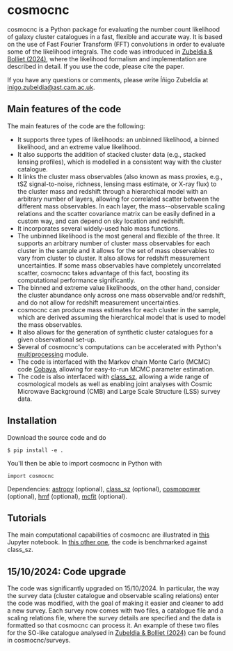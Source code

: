 # cosmocnc

cosmocnc is a Python package for evaluating the number count likelihood of galaxy cluster catalogues in a fast, flexible and accurate way. It is based on the use of Fast Fourier Transform (FFT) convolutions in order to evaluate some of the likelihood integrals. The code was introduced in [Zubeldia & Bolliet (2024)](https://arxiv.org/abs/2403.09589), where the likelihood formalism and   implementation are described in detail. If you use the code, please cite the paper.

If you have any questions or comments, please write Íñigo Zubeldia at inigo.zubeldia@ast.cam.ac.uk.

## Main features of the code

The main features of the code are the following:

- It supports three types of likelihoods: an unbinned likelihood, a binned likelihood, and an extreme value likelihood.
- It also supports the addition of stacked cluster data (e.g., stacked lensing profiles), which is modelled in a consistent way with the cluster catalogue.
- It links the cluster mass observables (also known as mass proxies, e.g., tSZ signal-to-noise, richness, lensing mass estimate, or X-ray flux) to the cluster mass and redshift through a hierarchical model with an arbitrary number of layers, allowing for correlated scatter between the different mass observables. In each layer, the mass--observable scaling relations and the scatter covariance matrix can be easily defined in a custom way, and can depend on sky location and redshift.
- It incorporates several widely-used halo mass functions.
- The unbinned likelihood is the most general and flexible of the three. It supports an arbitrary number of cluster mass observables for each cluster in the sample and it allows for the set of mass observables to vary from cluster to cluster. It also allows for redshift measurement uncertainties. If some mass observables have completely uncorrelated scatter, cosmocnc takes advantage of this fact, boosting its computational performance significantly.
- The binned and extreme value likelihoods, on the other hand, consider the cluster abundance only across one mass observable and/or redshift, and do not allow for redshift measurement uncertainties.
- cosmocnc can produce mass estimates for each cluster in the sample, which are derived assuming the hierarchical model that is used to model the mass observables.
- It also allows for the generation of synthetic cluster catalogues for a given observational set-up.
- Several of cosmocnc's computations can be accelerated with Python's [multiprocessing](https://docs.python.org/3/library/multiprocessing.html) module.
- The code is interfaced with the Markov chain Monte Carlo (MCMC) code [Cobaya](https://cobaya.readthedocs.io/en/latest/), allowing for easy-to-run MCMC parameter estimation.
- The code is also interfaced with [class_sz](https://github.com/CLASS-SZ/class_sz), allowing a wide range of cosmological models as well as enabling joint analyses with Cosmic Microwave Background (CMB) and Large Scale Structure (LSS) survey data.

## Installation

Download the source code and do 
```
$ pip install -e .
```
You'll then be able to import cosmocnc in Python with
```
import cosmocnc
```
Dependencies: [astropy](https://www.astropy.org) (optional), [class_sz](https://github.com/CLASS-SZ/class_sz) (optional), [cosmopower](https://github.com/cosmopower-organization) (optional), [hmf](https://hmf.readthedocs.io) (optional), [mcfit](https://github.com/eelregit/mcfit) (optional).

## Tutorials

The main computational capabilities of cosmocnc are illustrated in [this](https://github.com/inigozubeldia/cosmocnc/blob/main/tutorials/cosmocnc_tutorial.ipynb) Jupyter notebook. In [this other one](https://github.com/inigozubeldia/cosmocnc/blob/main/tutorials/cosmocnc_so_benchmark_class_sz.ipynb), the code is benchmarked against class_sz.

## 15/10/2024: Code upgrade

The code was significantly upgraded on 15/10/2024. In particular, the way the survey data (cluster catalogue and observable scaling relations) enter the code was modified, with the goal of making it easier and cleaner to add a new survey. Each survey now comes with two files, a catalogue file and a scaling relations file, where the survey details are specified and the data is formatted so that cosmocnc can process it. An example of these two files for the SO-like catalogue analysed in [Zubeldia & Bolliet (2024)](https://arxiv.org/abs/2403.09589) can be found in cosmocnc/surveys.
